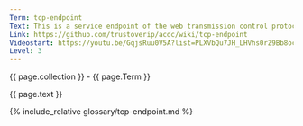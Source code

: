 ```yaml
---
Term: tcp-endpoint
Text: This is a service endpoint of the web transmission control protocol
Link: https://github.com/trustoverip/acdc/wiki/tcp-endpoint
Videostart: https://youtu.be/GqjsRuu0V5A?list=PLXVbQu7JH_LHVhs0rZ9Bb8ocyKlPljkaG&t=34m00s
Level: 3
---
```


{{ page.collection }} - {{ page.Term }}

   {{ page.text }}

{% include_relative glossary/tcp-endpoint.md %}

